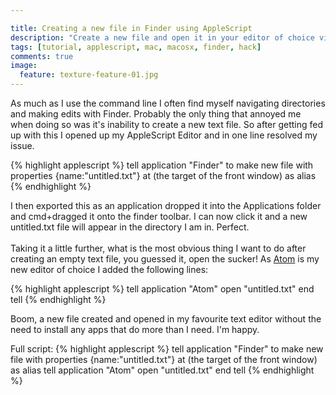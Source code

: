 ```yaml
---

title: Creating a new file in Finder using AppleScript
description: "Create a new file and open it in your editor of choice via finder"
tags: [tutorial, applescript, mac, macosx, finder, hack]
comments: true
image:
  feature: texture-feature-01.jpg
---
```


As much as I use the command line I often find myself navigating directories and making edits with Finder. Probably the only thing that annoyed me when doing so was it's inability to create a new text file. So after getting fed up with this I opened up my AppleScript Editor and in one line resolved my issue.

{% highlight applescript %}
tell application "Finder" to make new file with properties {name:"untitled.txt"} at (the target of the front window) as alias
{% endhighlight %}

I then exported this as an application dropped it into the Applications folder and cmd+dragged it onto the finder toolbar. I can now click it and a new untitled.txt file will appear in the directory I am in. Perfect.<br><br>
Taking it a little further, what is the most obvious thing I want to do after creating an empty text file, you guessed it, open the sucker! As [Atom](https://atom.io/) is my new editor of choice I added the following lines:

{% highlight applescript %}
tell application "Atom"
	open "untitled.txt"
end tell
{% endhighlight %}

Boom, a new file created and opened in my favourite text editor without the need to install any apps that do more than I need. I'm happy.


Full script:
{% highlight applescript %}
tell application "Finder" to make new file with properties {name:"untitled.txt"} at (the target of the front window) as alias
tell application "Atom"
	open "untitled.txt"
end tell
{% endhighlight %}
